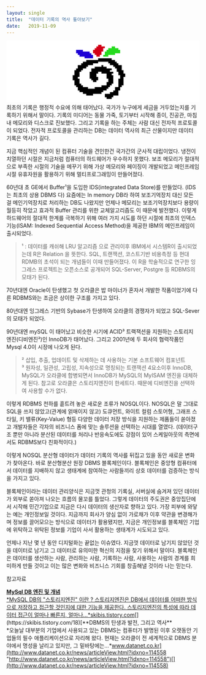 ```yaml
---
layout:	single
title:	"데이터 기록의 역사 톺아보기"
date:	2019-11-09
---
```


![](/assets/img/1*fKvhRwG9jPeZNvemJNjIqw.png)최초의 기록은 행정적 수요에 의해 태어났다. 국가가 누구에게 세금을 거두었는지를 기록하기 위해서 말이다. 기록의 미디어는 동물 가죽, 토기부터 시작해 종이, 진공관, 마침내 메모리와 디스크로 진보했다. 그리고 기록을 하는 주체는 사람 대신 전자적 프로토콜이 되었다. 전자적 프로토콜을 관리하는 DB는 데이터 역사의 최근 산물이지만 데이터 기록은 역사가 길다.

지금 핵심적인 개념이 된 컴퓨터 기술을 견인한건 국가간의 군사적 대립이었다. 냉전이 치열하던 시절은 지금처럼 컴퓨터의 하드웨어가 우수하지 못했다. 보조 메모리가 절대적으로 부족한 시절의 기술을 메꾸기 위해 가상 메모리와 페이징이 개발되었고 메인프레임 시절 유휴자원을 활용하기 위해 멀티프로그래밍이 만들어졌다.

60년대 초 GE에서 Buffer¹을 도입한 IDS(integrated Data Store)를 만들었다. (IDS는 최초의 상용 DBMS 다) 요즘에는 In memory DB라 하여 보조기억장치 대신 모든 걸 메인기억장치로 처리하는 DB도 나왔지만 언제나 메모리는 보조기억장치보다 용량이 월등히 작았고 효과적 Buffer 관리를 위한 교체알고리즘도 이 때문에 발전했다. 이렇게 하드웨어의 절대적 한계를 극복하기 위해 여러 가지 시도를 하던 시절에 최초의 인덱스 기능(ISAM: Indexed Sequential Access Method)을 제공한 IBM의 메인프레임이 출시되었다.


> ¹ : 데이터를 캐쉬해 LRU 알고리즘 으로 관리이후 IBM에서 시스템R이 출시되었는데 R은 Relation 을 뜻한다. SQL, 트랜잭션, 코스트기반 비용측정 등 현대 RDMB의 초석이 되는 개념들이 이때 만들어졌다. 이 R을 학술적으로 연구한 잉그레스 프로젝트는 오픈소스로 공개되어 SQL-Server, Postgre 등 RDBMS의 모태가 된다.

70년대엔 Oracle이 탄생했고 첫 오라클은 밥 마이너가 혼자서 개발한 작품이었기에 다른 RDBMS와는 조금은 상이한 구조를 가지고 있다.

80년대엔 잉그레스 기반의 Sybase가 탄생하여 오라클의 경쟁자가 되었고 SQL-Sever의 모태가 되었다.

90년대엔 mySQL 이 태어났고 비슷한 시기에 ACID³ 트랙잭션을 지원하는 스토리지 엔진(디비엔진²)인 InnoDB가 태어났다. 그리고 2001년에 두 회사의 협력작품인 Mysql 4.0이 시장에 나오게 된다.


> ² 삽입, 추출, 업데이트 및 삭제하는 데 사용하는 기본 소프트웨어 컴포넌트  
> ³ 원자성, 일관성, 고립성, 지속성으로 명칭되는 트랜잭션 4요소이후 InnoDB, MySQL가 오라클에 합병되면서 InnoDB가 MySQL의 MyISAM 엔진을 대체하게 된다. 참고로 오라클은 스토리지엔진이 한세트다. 때문에 디비엔진을 선택하여 사용할 수가 없다.

이렇게 RDBMS 천하를 흩트려 놓은 새로운 조류가 NOSQL이다. NOSQL은 말 그대로 SQL을 쓰지 않았고(관계에 얽매이지 않고) 도큐먼트, 와이트 컬럼 스토어형, 그래프 스타일, 키 밸류(Key-Value) 형등 다양한 데이터 저장 방식을 지원하는 제품들이 쏟아졌고 개발자들은 각자의 비즈니스 폼에 맞는 솔루션을 선택하는 시대를 열였다. (데이터구조 뿐만 아니라 분산된 데이터를 처리나 반응속도에도 강점이 있어 스케일아웃의 측면에서도 RDBMS보다 친화적이다.)

이렇게 NOSQL 분산형 데이터가 데이터 기록의 역사를 뒤집고 있을 동안 새로운 변화가 찾아온다. 바로 분산형분산 원장 DBMS 블록체인이다. 블록체인은 중앙형 컴퓨터에서 데이터를 지배하지 않고 생태계에 참여하는 사람들끼리 상호 데이터를 검증하는 방식을 가지고 있다.

블록체인이라는 데이터 관리양식은 지금껏 관청의 기록실, 서버실에 숨겨져 있던 데이터가 외부로 쏟아져 나오는 흐름의 물꼬를 틀었다. 그렇게 데이터의 주도권은 중앙집단에서 시작해 민간기업으로 지금은 다시 데이터의 생산자로 향하고 있다. 가장 피부에 와닿는 예는 개인정보일 것이다. 지금까지 회사가 양심 없이 가로채가 이후 약관을 변경해가며 정보를 끌어모으는 방식으로 데이터가 활용됐지만, 지금은 개인정보를 블록체인 기업에 위탁하고 위탁된 정보를 기업이 사서 활용하는 생태계가 시도되고 있다.

언제나 지난 몇 년 동안 디지털화는 끝없는 이슈였다. 지금껏 데이터로 남기지 않았던 것을 데이터로 남기고 그 데이터로 유의미한 혁신의 지점을 찾기 위해서 말이다. 블록체인은 데이터를 생산하는 사람, 관리하는 사람, 기록하는 사람, 사용하는 사람의 경계를 희미하게 만들 것이고 이는 많은 변화와 비즈니스 기회를 창출해낼 것이라 나는 믿는다.

참고자료

[**MySql DB 엔진 및 개념**  
*MySQL DB의 "스토리지엔진" 이란 ? 스토리지엔진은 DB에서 데이터를 어떠한 방식으로 저장하고 접근할 것인지에 대한 기능을 제공한다. 스토리지엔진의 특성에 따라 데이터 접근이 얼마나 빠른지, 얼마나…*skibis.tistory.com](https://skibis.tistory.com/18 "https://skibis.tistory.com/18")[](https://skibis.tistory.com/18)[**DBMS의 탄생과 발전, 그리고 역사**  
*오늘날 대부분의 기업에서 사용되고 있는 DBMS는 컴퓨터가 발명된 이후 오랫동안 기업들의 필수 애플리케이션으로 자리해 왔다. 현재는 오라클이 전 세계적으로 DBMS 분야에서 명성을 날리고 있지만, 그 밑바탕에는…*www.datanet.co.kr](http://www.datanet.co.kr/news/articleView.html?idxno=114558 "http://www.datanet.co.kr/news/articleView.html?idxno=114558")[](http://www.datanet.co.kr/news/articleView.html?idxno=114558)  